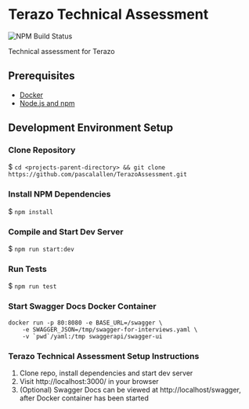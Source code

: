 # Terazo Technical Assessment

![NPM Build Status](https://github.com/pascalallen/SchoologyAssessment/workflows/NPM/badge.svg)

Technical assessment for Terazo

## Prerequisites

- [Docker](https://www.docker.com/)
- [Node.js and npm](https://docs.npmjs.com/downloading-and-installing-node-js-and-npm)

## Development Environment Setup

### Clone Repository

$ `cd <projects-parent-directory> && git clone https://github.com/pascalallen/TerazoAssessment.git`

### Install NPM Dependencies

$ `npm install`

### Compile and Start Dev Server

$ `npm run start:dev`

### Run Tests

$ `npm run test`

### Start Swagger Docs Docker Container

```
docker run -p 80:8080 -e BASE_URL=/swagger \
    -e SWAGGER_JSON=/tmp/swagger-for-interviews.yaml \
    -v `pwd`/yaml:/tmp swaggerapi/swagger-ui
```

### Terazo Technical Assessment Setup Instructions

1. Clone repo, install dependencies and start dev server
2. Visit http://localhost:3000/ in your browser
3. (Optional) Swagger Docs can be viewed at http://localhost/swagger, after Docker container has been started

